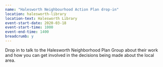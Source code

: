 ```yaml
---
name: "Halesworth Neighbourhood Action Plan drop-in"
location: halesworth-library
location-text: Halesworth Library
event-start-date: 2020-03-18
event-start-time: 1000
event-end-time: 1400
breadcrumb: y
---
```


Drop in to talk to the Halesworth Neighborhood Plan Group about their work and how you can get involved in the decisions being made about the local area.
